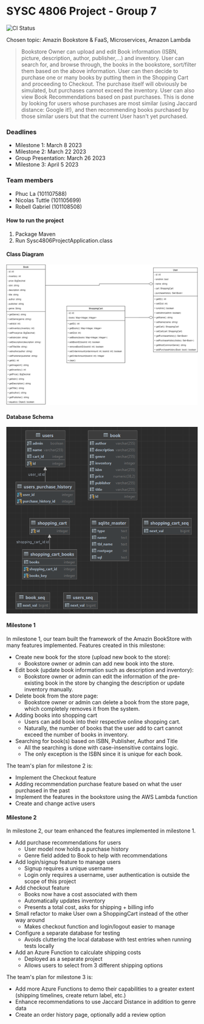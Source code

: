 # SYSC 4806 Project - Group 7


![CI Status](https://github.com/CarletonU-2223-SAV/SYSC4806-Project/actions/workflows/maven.yaml/badge.svg)

Chosen topic: Amazin Bookstore & FaaS, Microservices, Amazon Lambda

> Bookstore Owner can upload and edit Book information (ISBN, picture, description, author, publisher,...) and inventory. 
> User can search for, and browse through, the books in the bookstore, sort/filter them based on the above information. 
> User can then decide to purchase one or many books by putting them in the Shopping Cart and proceeding to Checkout. 
> The purchase itself will obviously be simulated, but purchases cannot exceed the inventory. 
> User can also view Book Recommendations based on past purchases. 
> This is done by looking for users whose purchases are most similar (using Jaccard distance: Google it!), 
> and then recommending books purchased by those similar users but that the current User hasn't yet purchased.

### Deadlines

- Milestone 1: March 8 2023
- Milestone 2: March 22 2023
- Group Presentation: March 26 2023
- Milestone 3: April 5 2023

### Team members
- Phuc La (101107588)
- Nicolas Tuttle (101105699)
- Robell Gabriel (101108508)

#### How to run the project
1. Package Maven
2. Run Sysc4806ProjectApplication.class

#### Class Diagram

![Class Diagram](doc/class_diagram.png)

#### Database Schema

![Database Schema](doc/database_schema.png)

#### Milestone 1

In milestone 1, our team built the framework of the Amazin BookStore with many features implemented. Features created in this milestone: 
- Create new book for the store (upload new book to the store):
  - Bookstore owner or admin can add new book into the store.
- Edit book (update book information such as description and inventory):
  - Bookstore owner or admin can edit the information of the pre-existing book in the store by changing the description or update inventory manually.
- Delete book from the store page:
  - Bookstore owner or admin can delete a book from the store page, which completely removes it from the system.
- Adding books into shopping cart
  - Users can add book into their respective online shopping cart.
  - Naturally, the number of books that the user add to cart cannot exceed the number of books in inventory.
- Searching for book(s) based on ISBN, Publisher, Author and Title
  - All the searching is done with case-insensitive contains logic.
  - The only exception is the ISBN since it is unique for each book.

The team's plan for milestone 2 is:
- Implement the Checkout feature
- Adding recommendation purchase feature based on what the user purchased in the past
- Implement the features in the bookstore using the AWS Lambda function
- Create and change active users

#### Milestone 2

In milestone 2, our team enhanced the features implemented in milestone 1.
- Add purchase recommendations for users
  - User model now holds a purchase history
  - Genre field added to Book to help with recommendations
- Add login/signup feature to manage users
  - Signup requires a unique username
  - Login only requires a username, user authentication is outside the scope of this project
- Add checkout feature
  - Books now have a cost associated with them
  - Automatically updates inventory
  - Presents a total cost, asks for shipping + billing info
- Small refactor to make User own a ShoppingCart instead of the other way around
  - Makes checkout function and login/logout easier to manage
- Configure a separate database for testing
  - Avoids cluttering the local database with test entries when running tests locally
- Add an Azure Function to calculate shipping costs
  - Deployed as a separate project
  - Allows users to select from 3 different shipping options

The team's plan for milestone 3 is:
- Add more Azure Functions to demo their capabilities to a greater extent (shipping timelines, create return label, etc.)
- Enhance recommendations to use Jaccard Distance in addition to genre data
- Create an order history page, optionally add a review option
